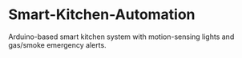 # Smart-Kitchen-Automation
Arduino-based smart kitchen system with motion-sensing lights and gas/smoke emergency alerts.
